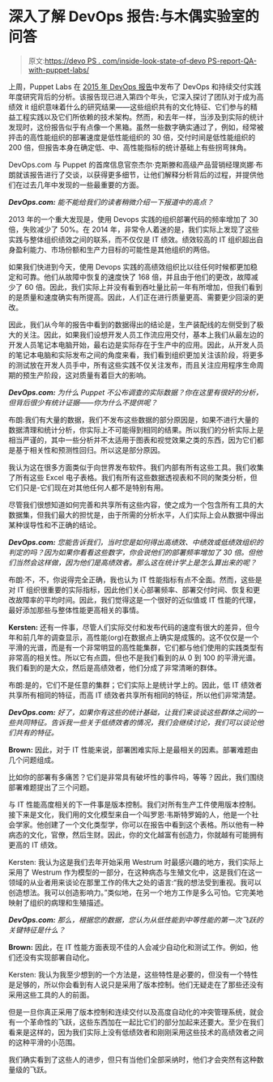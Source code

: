 # 深入了解 DevOps 报告:与木偶实验室的问答

> 原文:[https://devo PS . com/inside-look-state-of-devo PS-report-QA-with-puppet-labs/](https://devops.com/inside-look-at-state-of-devops-report-qa-with-puppet-labs/)

上周，Puppet Labs 在 [2015 年 DevOps 报告](https://puppetlabs.com/2015-devops-report)中发布了 DevOps 和持续交付实践年度研究背后的分析。该报告现已进入第四个年头，它深入探讨了团队对于成为高绩效 it 组织意味着什么的研究结果——这些组织共有的文化特征、它们参与的精益工程实践以及它们所依赖的技术架构。然而，和去年一样，当涉及到实际的统计发现时，这份报告似乎有点像一个黑箱。虽然一些数字确实通过了，例如，经常被抨击的高性能组织的部署速度是低性能组织的 30 倍，交付时间是低性能组织的 200 倍，但报告本身在确定低、中、高性能指标的统计基础上有些拐弯抹角。

DevOps.com 与 Puppet 的首席信息官奈杰尔·克斯滕和高级产品营销经理岚娜·布朗就该报告进行了交谈，以获得更多细节，让他们解释分析背后的过程，并提供他们在过去几年中发现的一些最重要的方面。

***DevOps.com:*** *能不能给我们的读者稍微介绍一下报道中的高点？*

2013 年的一个重大发现是，使用 Devops 实践的组织部署代码的频率增加了 30 倍，失败减少了 50%。在 2014 年，非常令人着迷的是，我们实际上发现了这些实践与整体组织绩效之间的联系，而不仅仅是 IT 绩效。绩效较高的 IT 组织超出自身盈利能力、市场份额和生产力目标的可能性是其他组织的两倍。

如果我们快进到今天，使用 Devops 实践的高绩效组织比以往任何时候都更加稳定和可靠。他们从故障中恢复的速度快了 168 倍，并且由于他们的更改，故障减少了 60 倍。因此，我们实际上并没有看到吞吐量比前一年有所增加，但我们看到的是质量和速度确实有所提高。因此，人们正在进行质量更高、需要更少回滚的更改。

因此，我们从今年的报告中看到的数据得出的结论是，生产装配线的左侧受到了极大的关注。因此，如果我们设想开发人员工作流应用交付，基本上我们从最左边的开发人员笔记本电脑开始，最右边是实际存在于生产中的应用。因此，从开发人员的笔记本电脑和实际发布之间的角度来看，我们看到组织更加关注该阶段，将更多的测试放在开发人员手中，所有这些实践不仅关注发布，而且关注应用程序生命周期的预生产阶段，这对质量有着巨大的影响。

***DevOps.com:*** *为什么 Puppet 不公布调查的实际数据？你在这里有很好的分析，但背后很少有统计证据——你为什么不提供呢？*

布朗:我们有大量的数据，我们不发布这些数据的部分原因是，如果不进行大量的数据清理和统计分析，你实际上不可能得到相同的结果。所以我们的分析实际上是相当严谨的，其中一些分析并不太适用于图表和视觉效果之类的东西，因为它们都是基于相关性和预测性回归。所以这是部分原因。

我认为这在很多方面类似于向世界发布软件。我们内部有所有这些工具。我们收集了所有这些 Excel 电子表格。我们有所有这些数据透视表和不同的聚类分析，但它们只是-它们现在对其他任何人都不是特别有用。

尽管我们很想知道如何完善和共享所有这些内容，使之成为一个包含所有工具的大数据集，但我们最大的担忧是，由于所需的分析水平，人们实际上会从数据中得出某种误导性和不正确的结论。

***DevOps.com:*** *您能告诉我们，当时您是如何得出高绩效、中绩效或低绩效组织的判定的吗？因为如果你看看这些数字，你会说他们的部署频率增加了 30 倍。但他们当然会这样做，因为他们是高绩效者。那么这在统计学上是怎么算出来的呢？*

布朗:不，不，你说得完全正确，我也认为 IT 性能指标有点不全面。然而，这些是对 IT 组织很重要的实际指标，因此他们关心部署频率、部署交付时间、恢复和更改故障率的平均时间。因此，我们觉得这是一个很好的近似值或 IT 性能的代理，最好添加那些与整体性能更高相关的事情。

**Kersten:** 还有一件事，尽管人们实际交付和发布代码的速度有很大的差异，但今年和前几年的调查显示，高性能(org)在数据点上确实是成簇的。这不仅仅是一个平滑的光谱，而是有一个非常明显的高性能集群，它们都与他们使用的实践类型有非常高的相关性。所以它有点圆，但也不是我们看到的从 0 到 100 的平滑光谱。我们看到的是大众，然后是高绩效者，他们分成了非常清晰的群体。

布朗:是的，它们不是任意的集群；它们实际上是统计学上的。因此，低 IT 绩效者共享所有相同的特征，而高 IT 绩效者共享所有相同的特征，所以他们非常清楚。

***DevOps.com:*** *好了，如果你有这些的统计基础，让我们来谈谈这些群体之间的一些共同特征。告诉我一些关于低绩效者的情况，我们会继续讨论，我们可以谈论他们共有的特征。*

**Brown:** 因此，对于 IT 性能来说，部署困难实际上是最相关的因素。部署难题由几个问题组成。

比如你的部署有多痛苦？它们是非常具有破坏性的事件吗，等等？因此，我们围绕部署难题提出了三个问题。

与 IT 性能高度相关的下一件事是版本控制。我们对所有生产工件使用版本控制。接下来是文化，我们用的文化模型来自一个叫罗恩·韦斯特罗姆的人，他是一个社会学家。他创建了一个文化类型学，你可以在报告中看到这个表格。所以他有一种病态的文化，官僚，然后生财。因此，你的文化越富有创造力，你就越有可能拥有更高的 IT 绩效。

Kersten: 我认为这是我们去年开始采用 Westrum 时最感兴趣的地方，我们实际上采用了 Westrum 作为模型的一部分，在这种病态与生殖文化中，这是我们在这一领域的从业者用来谈论在那里工作的伟大之处的语言:“我的想法受到重视。我可以创造想法。我可以创造影响力。”类似地，在另一个地方工作是多么可怕。它完美地映射了组织的病理和生殖描述。

***DevOps.com:*** *那么，根据您的数据，您认为从低性能到中等性能的第一次飞跃的关键特征是什么？*

**Brown:** 因此，在 IT 性能方面表现不佳的人会减少自动化和测试工作。例如，他们还没有实现部署自动化。

Kersten: 我认为我至少想到的一个方法是，这些特性是必要的，但没有一个特性是足够的，所以你会看到有人说只是采用了版本控制。他们无疑走在了那些还没有采用这些工具的人的前面。

但是一旦你真正采用了版本控制和连续交付以及高度自动化的冲突管理系统，就会有一个革命性的飞跃，这些东西加在一起比它们的部分加起来还要大。至少在我们看来是这样的，因为我们实际上没有低绩效者和刚刚采用这些技术的高绩效者之间的这种平滑的小范围。

我们确实看到了这些人的进步，但只有当他们全部采纳时，他们才会突然有这种数量级的飞跃。